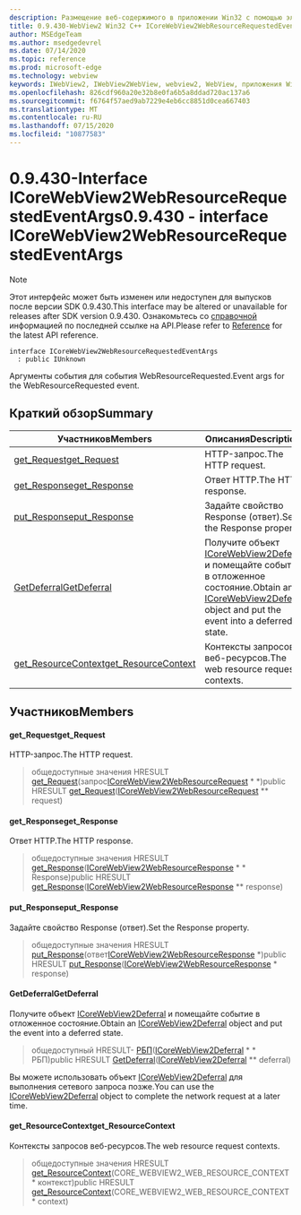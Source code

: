 ```yaml
---
description: Размещение веб-содержимого в приложении Win32 с помощью элемента управления Microsoft Edge WebView2
title: 0.9.430-WebView2 Win32 C++ ICoreWebView2WebResourceRequestedEventArgs
author: MSEdgeTeam
ms.author: msedgedevrel
ms.date: 07/14/2020
ms.topic: reference
ms.prod: microsoft-edge
ms.technology: webview
keywords: IWebView2, IWebView2WebView, webview2, WebView, приложения Win32, Win32, EDGE, ICoreWebView2, ICoreWebView2Host, элемент управления "веб-браузер", HTML Edge
ms.openlocfilehash: 826cdf960a20e32b8e0fa6b5a8ddad720ac137a6
ms.sourcegitcommit: f6764f57aed9ab7229e4eb6cc8851d0cea667403
ms.translationtype: MT
ms.contentlocale: ru-RU
ms.lasthandoff: 07/15/2020
ms.locfileid: "10877583"
---
```

# <span data-ttu-id="7e57a-104">0.9.430-Interface ICoreWebView2WebResourceRequestedEventArgs</span><span class="sxs-lookup"><span data-stu-id="7e57a-104">0.9.430 - interface ICoreWebView2WebResourceRequestedEventArgs</span></span> 

> [!NOTE]
> <span data-ttu-id="7e57a-105">Этот интерфейс может быть изменен или недоступен для выпусков после версии SDK 0.9.430.</span><span class="sxs-lookup"><span data-stu-id="7e57a-105">This interface may be altered or unavailable for releases after SDK version 0.9.430.</span></span> <span data-ttu-id="7e57a-106">Ознакомьтесь со [справочной](../../../webview2-api-reference.md) информацией по последней ссылке на API.</span><span class="sxs-lookup"><span data-stu-id="7e57a-106">Please refer to [Reference](../../../webview2-api-reference.md) for the latest API reference.</span></span>

```
interface ICoreWebView2WebResourceRequestedEventArgs
  : public IUnknown
```

<span data-ttu-id="7e57a-107">Аргументы события для события WebResourceRequested.</span><span class="sxs-lookup"><span data-stu-id="7e57a-107">Event args for the WebResourceRequested event.</span></span>

## <span data-ttu-id="7e57a-108">Краткий обзор</span><span class="sxs-lookup"><span data-stu-id="7e57a-108">Summary</span></span>

 <span data-ttu-id="7e57a-109">Участников</span><span class="sxs-lookup"><span data-stu-id="7e57a-109">Members</span></span>                        | <span data-ttu-id="7e57a-110">Описания</span><span class="sxs-lookup"><span data-stu-id="7e57a-110">Descriptions</span></span>
--------------------------------|---------------------------------------------
[<span data-ttu-id="7e57a-111">get_Request</span><span class="sxs-lookup"><span data-stu-id="7e57a-111">get_Request</span></span>](#get_request) | <span data-ttu-id="7e57a-112">HTTP-запрос.</span><span class="sxs-lookup"><span data-stu-id="7e57a-112">The HTTP request.</span></span>
[<span data-ttu-id="7e57a-113">get_Response</span><span class="sxs-lookup"><span data-stu-id="7e57a-113">get_Response</span></span>](#get_response) | <span data-ttu-id="7e57a-114">Ответ HTTP.</span><span class="sxs-lookup"><span data-stu-id="7e57a-114">The HTTP response.</span></span>
[<span data-ttu-id="7e57a-115">put_Response</span><span class="sxs-lookup"><span data-stu-id="7e57a-115">put_Response</span></span>](#put_response) | <span data-ttu-id="7e57a-116">Задайте свойство Response (ответ).</span><span class="sxs-lookup"><span data-stu-id="7e57a-116">Set the Response property.</span></span>
[<span data-ttu-id="7e57a-117">GetDeferral</span><span class="sxs-lookup"><span data-stu-id="7e57a-117">GetDeferral</span></span>](#getdeferral) | <span data-ttu-id="7e57a-118">Получите объект [ICoreWebView2Deferral](ICoreWebView2Deferral.md) и помещайте событие в отложенное состояние.</span><span class="sxs-lookup"><span data-stu-id="7e57a-118">Obtain an [ICoreWebView2Deferral](ICoreWebView2Deferral.md) object and put the event into a deferred state.</span></span>
[<span data-ttu-id="7e57a-119">get_ResourceContext</span><span class="sxs-lookup"><span data-stu-id="7e57a-119">get_ResourceContext</span></span>](#get_resourcecontext) | <span data-ttu-id="7e57a-120">Контексты запросов веб-ресурсов.</span><span class="sxs-lookup"><span data-stu-id="7e57a-120">The web resource request contexts.</span></span>

## <span data-ttu-id="7e57a-121">Участников</span><span class="sxs-lookup"><span data-stu-id="7e57a-121">Members</span></span>

#### <span data-ttu-id="7e57a-122">get_Request</span><span class="sxs-lookup"><span data-stu-id="7e57a-122">get_Request</span></span> 

<span data-ttu-id="7e57a-123">HTTP-запрос.</span><span class="sxs-lookup"><span data-stu-id="7e57a-123">The HTTP request.</span></span>

> <span data-ttu-id="7e57a-124">общедоступные значения HRESULT [get_Request](#get_request)(запрос[ICoreWebView2WebResourceRequest](ICoreWebView2WebResourceRequest.md) \* \*)</span><span class="sxs-lookup"><span data-stu-id="7e57a-124">public HRESULT [get_Request](#get_request)([ICoreWebView2WebResourceRequest](ICoreWebView2WebResourceRequest.md) \*\* request)</span></span>

#### <span data-ttu-id="7e57a-125">get_Response</span><span class="sxs-lookup"><span data-stu-id="7e57a-125">get_Response</span></span> 

<span data-ttu-id="7e57a-126">Ответ HTTP.</span><span class="sxs-lookup"><span data-stu-id="7e57a-126">The HTTP response.</span></span>

> <span data-ttu-id="7e57a-127">общедоступные значения HRESULT [get_Response](#get_response)([ICoreWebView2WebResourceResponse](ICoreWebView2WebResourceResponse.md) \* \* Response)</span><span class="sxs-lookup"><span data-stu-id="7e57a-127">public HRESULT [get_Response](#get_response)([ICoreWebView2WebResourceResponse](ICoreWebView2WebResourceResponse.md) \*\* response)</span></span>

#### <span data-ttu-id="7e57a-128">put_Response</span><span class="sxs-lookup"><span data-stu-id="7e57a-128">put_Response</span></span> 

<span data-ttu-id="7e57a-129">Задайте свойство Response (ответ).</span><span class="sxs-lookup"><span data-stu-id="7e57a-129">Set the Response property.</span></span>

> <span data-ttu-id="7e57a-130">общедоступные значения HRESULT [put_Response](#put_response)(ответ[ICoreWebView2WebResourceResponse](ICoreWebView2WebResourceResponse.md) \*)</span><span class="sxs-lookup"><span data-stu-id="7e57a-130">public HRESULT [put_Response](#put_response)([ICoreWebView2WebResourceResponse](ICoreWebView2WebResourceResponse.md) \* response)</span></span>

#### <span data-ttu-id="7e57a-131">GetDeferral</span><span class="sxs-lookup"><span data-stu-id="7e57a-131">GetDeferral</span></span> 

<span data-ttu-id="7e57a-132">Получите объект [ICoreWebView2Deferral](ICoreWebView2Deferral.md) и помещайте событие в отложенное состояние.</span><span class="sxs-lookup"><span data-stu-id="7e57a-132">Obtain an [ICoreWebView2Deferral](ICoreWebView2Deferral.md) object and put the event into a deferred state.</span></span>

> <span data-ttu-id="7e57a-133">общедоступный HRESULT- [РБП](#getdeferral)([ICoreWebView2Deferral](ICoreWebView2Deferral.md) \* \* РБП)</span><span class="sxs-lookup"><span data-stu-id="7e57a-133">public HRESULT [GetDeferral](#getdeferral)([ICoreWebView2Deferral](ICoreWebView2Deferral.md) \*\* deferral)</span></span>

<span data-ttu-id="7e57a-134">Вы можете использовать объект [ICoreWebView2Deferral](ICoreWebView2Deferral.md) для выполнения сетевого запроса позже.</span><span class="sxs-lookup"><span data-stu-id="7e57a-134">You can use the [ICoreWebView2Deferral](ICoreWebView2Deferral.md) object to complete the network request at a later time.</span></span>

#### <span data-ttu-id="7e57a-135">get_ResourceContext</span><span class="sxs-lookup"><span data-stu-id="7e57a-135">get_ResourceContext</span></span> 

<span data-ttu-id="7e57a-136">Контексты запросов веб-ресурсов.</span><span class="sxs-lookup"><span data-stu-id="7e57a-136">The web resource request contexts.</span></span>

> <span data-ttu-id="7e57a-137">общедоступные значения HRESULT [get_ResourceContext](#get_resourcecontext)(CORE_WEBVIEW2_WEB_RESOURCE_CONTEXT \* контекст)</span><span class="sxs-lookup"><span data-stu-id="7e57a-137">public HRESULT [get_ResourceContext](#get_resourcecontext)(CORE_WEBVIEW2_WEB_RESOURCE_CONTEXT \* context)</span></span>

